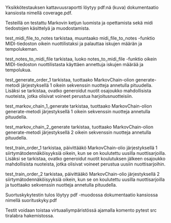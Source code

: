 Yksikkötestauksen kattavuusraportti löytyy pdf:nä (kuva) dokumentaatio kansiosta
nimellä coverage.pdf.

Testeillä on testattu Markovin ketjun luomista ja opettamista sekä 
midi tiedostojen käsittelyä ja muodostamista.

test_midi_file_to_notes tarkistaa, muuntaako 
midi_file_to_notes -funktio MIDI-tiedoston oikein nuottilistaksi ja 
palauttaa iskujen määrän ja tempolukeman.

test_notes_to_midi_file tarkistaa, luoko notes_to_midi_file -funktio 
oikein MIDI-tiedoston nuottilistasta käyttäen annettuja iskujen määrää 
ja tempolukua.

test_generate_order_1 tarkistaa, tuottaako MarkovChain-olion generate-metodi 
järjestyksellä 1 oikein sekvenssin nuotteja annetulla pituudella. Lisäksi 
se tarkistaa, ovatko generoidut nuotit osajoukko mahdollisista nuoteista, 
jotka olisivat voineet perustua harjoitusnuotteisiin.

test_markov_chain_1_generate tarkistaa, tuottaako 
MarkovChain-olion generate-metodi järjestyksellä 1 oikein sekvenssin 
nuotteja annetulla pituudella.

test_markov_chain_2_generate tarkistaa, tuottaako 
MarkovChain-olion generate-metodi järjestyksellä 2 oikein sekvenssin 
nuotteja annetulla pituudella.

test_train_order_1 tarkistaa, päivittääkö MarkovChain-olio järjestyksellä 1 
siirtymätodennäköisyyksiä oikein, kun se on koulutettu uusilla nuottisarjoilla.
Lisäksi se tarkistaa, ovatko generoidut nuotit koulutuksen jälkeen osajoukko 
mahdollisista nuoteista, jotka olisivat voineet perustua uusiin nuottisarjoihin.

test_train_order_2 tarkistaa, päivittääkö MarkovChain-olio 
järjestyksellä 2 siirtymätodennäköisyyksiä oikein, kun se on koulutettu 
uusilla nuottisarjoilla ja tuottaako sekvenssin nuotteja annetulla pituudella. 


Suortuskykytestin tulos löytyy pdf -muodossa dokumentaatio kansiossa nimellä 
suorituskyky.pdf

Testit voidaan toistaa virtuaaliympäristössä ajamalla komento pytest src 
tiralabra hakemistossa.

